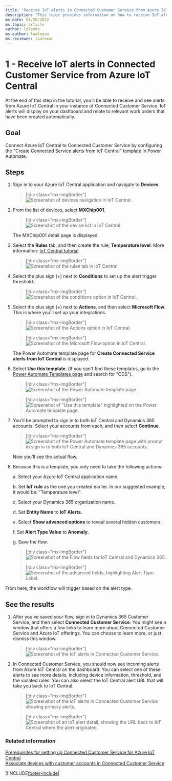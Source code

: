 ```yaml
---
title: "Receive IoT alerts in Connected Customer Service from Azure IoT Central | MicrosoftDocs"
description: "This topic provides information on how to receive IoT alerts in Connected Customer Service from Azure IoT Central."
ms.date: 01/25/2022
ms.topic: article
author: lalexms
ms.author: laalexan
ms.reviewer: laalexan
---
```




# 1 - Receive IoT alerts in Connected Customer Service from Azure IoT Central

At the end of this step in the tutorial, you'll be able to receive and see alerts from Azure IoT Central in your instance of Connected Customer Service. IoT alerts will display on your dashboard and relate to relevant work orders that have been created automatically.  

## Goal

Connect Azure IoT Central to Connected Customer Service by configuring the "Create Connected Service alerts from IoT Central" template in Power Automate.

## Steps

1. Sign in to your Azure IoT Central application and navigate to **Devices**.

    > [!div class="mx-imgBorder"]
    > ![Screenshot of devices navigation in IoT Central.](../media/cs-iot-devices.png "Navigation to the Devices page of the Azure IoT Central application")

2. From the list of devices, select **MXChip001**.

    > [!div class="mx-imgBorder"]
    > ![Screenshot of the device list in IoT Central.](../media/cs-iot-device-list.png "Device list in IoT Central")
   
   The MXChip001 detail page is displayed.

3. Select the **Rules** tab, and then create the rule, **Temperature level**. More information: [IoT Central tutorial](/azure/iot-central/tutorial-configure-rules).

    > [!div class="mx-imgBorder"]
    > ![Screenshot of the rules tab in IoT Central.](../media/cs-iot-rules.png "Rules tab in IoT Central")

4. Select the plus sign (+) next to **Conditions** to set up the alert trigger threshold. 
    
    > [!div class="mx-imgBorder"]
    > ![Screenshot of the conditions option in IoT Central.](../media/cs-iot-conditions.png "Set up the alert trigger threshold")

5. Select the plus sign (+) next to **Actions**, and then select **Microsoft Flow**. This is where you'll set up your integrations.

    > [!div class="mx-imgBorder"]
    > ![Screenshot of the Actions option in IoT Central.](../media/cs-iot-actions.png "Actions option in IoT Central")

    > [!div class="mx-imgBorder"]
    > ![Screenshot of the Microsoft Flow option in IoT Central.](../media/cs-iot-microsoft-flow.png)

   The Power Automate template page for **Create Connected Service alerts from IoT Central** is displayed.

6. Select **Use this template**. (If you can't find these templates, go to the [Power Automate Templates page](https://flow.microsoft.com/templates/) and search for "CDS").

    > [!div class="mx-imgBorder"]
    > ![Screenshot of the Power Automate template page.](../media/cs-iot-use-template.png "Power Automate template page")

    > [!div class="mx-imgBorder"]
    > ![Screenshot of "Use this template" highlighted on the Power Automate template page.](../media/cs-iot-use-template-2.png "Use this template button on Power Automate template page")

7. You'll be prompted to sign in to both IoT Central and Dynamics 365 accounts. Select your accounts from each, and then select **Continue**. 

    > [!div class="mx-imgBorder"]
    > ![Screenshot of the Power Automate template page with prompt to sign in to both IoT Central and Dynamics 365 accounts.](../media/cs-iot-select-accounts.png "Sign in view for both IoT Central and Dynamics 365 on Power Automate template page")
    
   Now you'll see the actual flow.

8. Because this is a template, you only need to take the following actions:

    a. Select your Azure IoT Central application name.

    b. Set **IoT rule** as the one you created earlier. In our suggested example, it would be: "Temperature level".

    c. Select your Dynamics 365 organization name.

    d. Set **Entity Name** to **IoT Alerts.**

    e. Select **Show advanced options** to reveal several hidden customers.

    f. Set **Alert Type Value** to **Anomaly**.

    g. Save the flow.

    > [!div class="mx-imgBorder"]
    > ![Screenshot of the Flow fields for IoT Central and Dynamics 365.](../media/cs-iot-central-alerts-1.png)

    > [!div class="mx-imgBorder"]
    > ![Screenshot of the advanced fields, highlighting Alert Type Label.](../media/cs-iot-central-alerts-2.png)

From here, the workflow will trigger based on the alert type.

## See the results

1. After you've saved your flow, sign in to Dynamics 365 Customer Service, and then select **Connected Customer Service**. 
   You might see a window that offers a few links to learn more about Connected Customer Service and Azure IoT offerings. You can choose to learn more, or just dismiss this window. 

   > [!div class="mx-imgBorder"]
   > ![Screenshot of the IoT alerts in Connected Customer Service.](../media/cs-iot-central-alerts-3.png)

2. In Connected Customer Service, you should now see incoming alerts from Azure IoT Central on the dashboard. You can select one of these alerts to see more details, including device information, threshold, and the violated rules. You can also select the IoT Central alert URL that will take you back to IoT Central.

   > [!div class="mx-imgBorder"]
   > ![Screenshot of the IoT alerts in Connected Customer Service showing primary alerts.](../media/cs-iot-central-alerts-4.png)

   > [!div class="mx-imgBorder"]
   > ![Screenshot of an IoT alert detail, showing the URL back to IoT Central where the alert originated.](../media/cs-iot-central-alerts-5.png)

### Related information

[Prerequisites for setting up Connected Customer Service for Azure IoT Central](cs-iot-prerequisites.md)<br>
[Associate devices with customer accounts in Connected Customer Service](cs-iot-central-associate-devices.md)<br>


[!INCLUDE[footer-include](../../includes/footer-banner.md)]
